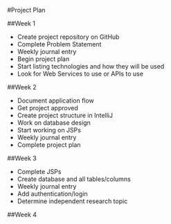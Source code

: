 #Project Plan

##Week 1
- Create project repository on GitHub
- Complete Problem Statement
- Weekly journal entry
- Begin project plan
- Start listing technologies and how they will be used
- Look for Web Services to use or APIs to use

##Week 2
- Document application flow
- Get project approved
- Create project structure in IntelliJ
- Work on database design
- Start working on JSPs
- Weekly journal entry
- Complete project plan

##Week 3
- Complete JSPs
- Create database and all tables/columns
- Weekly journal entry
- Add authentication/login
- Determine independent research topic

##Week 4